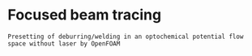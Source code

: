 # Focused beam tracing
`Presetting of deburring/welding in an optochemical potential flow space without laser by OpenFOAM`
